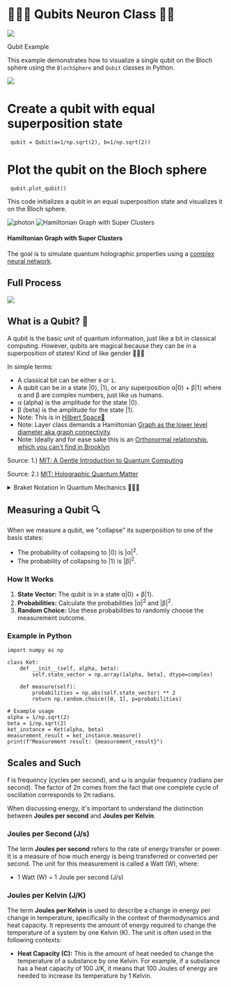 <link rel="stylesheet" type="text/css" href="styles.css">

# 🧙‍♀️✨ Qubits Neuron Class 🚀🌌


<img src="https://raw.githubusercontent.com/LilaShiba/Quantum_Collapse_Neuron/main/imgs/IMG_5369.jpeg">

 Qubit Example

This example demonstrates how to visualize a single qubit on the Bloch sphere using the <code>BlochSphere</code> and <code>Qubit</code> classes in Python.

<img src="https://raw.githubusercontent.com/LilaShiba/Quantum_Collapse_Neuron/main/imgs/image.jpg">

# Create a qubit with equal superposition state

<pre><code> qubit = Qubit(a=1/np.sqrt(2), b=1/np.sqrt(2)) </code></pre>
# Plot the qubit on the Bloch sphere

<pre><code> qubit.plot_qubit() </code></pre>

  This code initializes a qubit in an equal superposition state and visualizes it on the Bloch sphere.

<img src="imgs/IMG_5172.jpeg" alt="photon">
<img src="imgs/hamiltonian.png" alt="Hamiltonian Graph with Super Clusters">


#### Hamiltonian Graph with Super Clusters

The goal is to simulate quantum holographic properties using a <a href="https://github.com/LilaShiba/neural_collective_network">complex neural network</a>.


## Full Process 


<img src='https://raw.githubusercontent.com/LilaShiba/Quantum_Collapse_Neuron/main/imgs/IMG_5375.heic'>


## What is a Qubit? 🧩

A qubit is the basic unit of quantum information, just like a bit in classical computing. However, qubits are magical because they can be in a superposition of states! Kind of like gender 🧙‍♀️✨

In simple terms:

<ul>
    <li>A classical bit can be either <code>0</code> or <code>1</code>.</li>
    <li>A qubit can be in a state |0⟩, |1⟩, or any superposition α|0⟩ + β|1⟩ where α and β are complex numbers, just like us humans.</li>
    <li>α (alpha) is the amplitude for the state |0⟩.</li>
    <li>β (beta) is the amplitude for the state |1⟩.</li>
    <li>Note: This is in <a href="https://en.wikipedia.org/wiki/Hilbert_space">Hilbert Space💖</a></li>
    <li>Note: Layer class demands a Hamiltonian <a href="https://en.wikipedia.org/wiki/Hamiltonian_path"> Graph as the lower level diameter aka graph connectivity</a></li>
    <li>Note: Ideally and for ease sake this is an <a href="https://en.wikipedia.org/wiki/Orthonormality"> Orthonormal relationship, which you can't find in Brooklyn</a></li>
</ul>

<p>Source: 1.) <a href="https://mitpressbookstore.mit.edu/book/9780262526678">MIT: A Gentle Introduction to Quantum Computing</a></p>
<p>Source: 2.) <a href="https://mitpressbookstore.mit.edu/book/9780262038430">MIT: Holographic Quantum Matter</a></p>

<details>
    <summary>Braket Notation in Quantum Mechanics 🧙‍♀️🔮</summary>
    <br>
    <p>In quantum mechanics, <a href='https://en.wikipedia.org/wiki/Bra%E2%80%93ket_notation'>bra-ket notation is essential for representing quantum states and operations</a>.</p>
    <ul>
        <li><strong>Ket |α⟩</strong>: Represents a quantum state vector. Example: |α⟩ could denote the state of a particle. 🌌</li>
        <li><strong>Bra ⟨β|</strong>: The conjugate transpose of a ket, representing the dual vector. 🔄</li>
        <li><strong>Inner Product ⟨β|α⟩</strong>: Probability amplitude between states |β⟩ and |α⟩. ✨</li>
        <li><strong>Outer Product |α⟩⟨β|</strong>: Operator that projects onto the state |α⟩. 🌀</li>
    </ul>
    <p>Example in a qubit system:</p>
    <ul>
        <li><strong>Kets</strong>: |0⟩, |1⟩</li>
        <li><strong>Bras</strong>: ⟨0|, ⟨1|</li>
        <li><strong>Inner Product</strong>: ⟨0|1⟩ = 0 (orthogonality) 🌠</li>
        <li><strong>Outer Product</strong>: |0⟩⟨0| (projection operator) 🌙</li>
    </ul>
</details>

## Measuring a Qubit 🔍

<p>When we measure a qubit, we "collapse" its superposition to one of the basis states:</p>
<ul>
    <li>The probability of collapsing to |0⟩ is |α|<sup>2</sup>.</li>
    <li>The probability of collapsing to |1⟩ is |β|<sup>2</sup>.</li>
</ul>

### How It Works

<ol>
    <li><strong>State Vector:</strong> The qubit is in a state α|0⟩ + β|1⟩.</li>
    <li><strong>Probabilities:</strong> Calculate the probabilities |α|<sup>2</sup> and |β|<sup>2</sup>.</li>
    <li><strong>Random Choice:</strong> Use these probabilities to randomly choose the measurement outcome.</li>
</ol>

### Example in Python

<pre><code>import numpy as np

class Ket:
    def __init__(self, alpha, beta):
        self.state_vector = np.array([alpha, beta], dtype=complex)

    def measure(self):
        probabilities = np.abs(self.state_vector) ** 2
        return np.random.choice([0, 1], p=probabilities)

# Example usage
alpha = 1/np.sqrt(2)
beta = 1/np.sqrt(2)
ket_instance = Ket(alpha, beta)
measurement_result = ket_instance.measure()
print(f"Measurement result: {measurement_result}")
</code></pre>

## Scales and Such

f is frequency (cycles per second), and &omega; is angular frequency (radians per second). The factor of 2&pi; comes from the fact that one complete cycle of oscillation corresponds to 2&pi; radians.

When discussing energy, it's important to understand the distinction between <strong>Joules per second</strong> and <strong>Joules per Kelvin</strong>.

### Joules per Second (J/s)

The term <strong>Joules per second</strong> refers to the rate of energy transfer or power. It is a measure of how much energy is being transferred or converted per second. The unit for this measurement is called a Watt (W), where:
<ul>
    <li>1 Watt (W) = 1 Joule per second (J/s)</li>
</ul>

### Joules per Kelvin (J/K)

The term <strong>Joules per Kelvin</strong> is used to describe a change in energy per change in temperature, specifically in the context of thermodynamics and heat capacity. It represents the amount of energy required to change the temperature of a system by one Kelvin (K). The unit is often used in the following contexts:
<ul>
    <li><strong>Heat Capacity (C):</strong> This is the amount of heat needed to change the temperature of a substance by one Kelvin. For example, if a substance has a heat capacity of 100 J/K, it means that 100 Joules of energy are needed to increase its temperature by 1 Kelvin.</li>
</ul>


